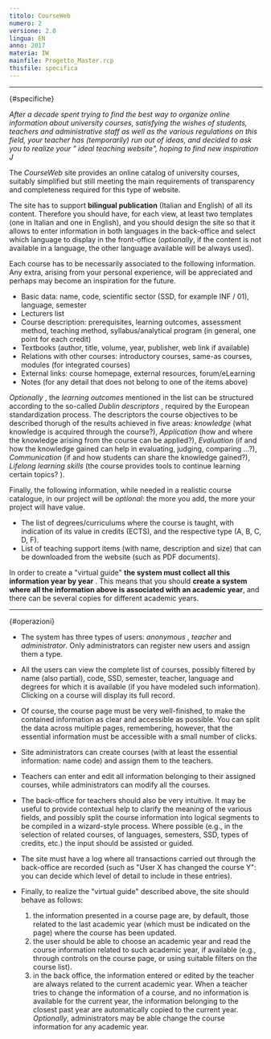 ```yaml
---
titolo: CourseWeb
numero: 2
versione: 2.0
lingua: EN
anno: 2017
materia: IW
mainfile: Progetto_Master.rcp
thisfile: specifica
---
```


-------

{#specifiche}

*After a decade spent trying to find the best way to organize online information about university courses, satisfying the wishes of students, teachers and administrative staff as well as the various regulations on this field, your teacher has (temporarily) run out of ideas, and decided to ask you to realize your " ideal teaching website", hoping to find new inspiration* *J*

The *CourseWeb* site provides an online catalog of university courses, suitably simplified but still meeting the main requirements of transparency and completeness required for this type of website.

The site has to support **bilingual publication** (Italian and English) of all its content. Therefore you should have, for each view, at least two templates (one in Italian and one in English), and you should design the site so that it allows to enter information in both languages in the back-office and select which language to display in the front-office (*optionally*, if the content is not available in a language, the other language available will be always used).

Each course has to be necessarily associated to the following information. Any extra, arising from your personal experience, will be appreciated and perhaps may become an inspiration for the future.

- Basic data: name, code, scientific sector (SSD, for example INF / 01), language, semester
- Lecturers list
- Course description: prerequisites, learning outcomes, assessment method, teaching method, syllabus/analytical program (in general, one point for each credit)
- Textbooks (author, title, volume, year, publisher, web link if available)
- Relations with other courses: introductory courses, same-as courses, modules (for integrated courses)
- External links: course homepage, external resources, forum/eLearning
- Notes (for any detail that does not belong to one of the items above)

*Optionally* , the *learning outcomes* mentioned in the list can be structured according to the so-called *Dublin descriptors* , required by the European standardization process. The descriptors the course objectives to be described thorugh of the results achieved in five areas: *knowledge* (what knowledge is acquired through the course?), *Application* (how and where the knowledge arising from the course can be applied?), *Evaluation* (if and how the knowledge gained can help in evaluating, judging, comparing ...?), *Communication* (if and how students can share the knowledge gained?), *Lifelong learning
skills* (the course provides tools to continue learning certain topics? ).

Finally, the following information, while needed in a realistic course catalogue, in our project will be *optional*: the more you add, the more your project will have value.

- The list of degrees/curriculums where the course is taught, with indication of its value in credits (ECTS), and the respective type (A, B, C, D, F).
- List of teaching support items (with name, description and size) that can be downloaded from the website (such as PDF documents).

In order to create a "virtual guide" **the system must collect all this information year
by year** . This means that you should **create a system where all the
information above is associated with an academic year**, and there can be several copies for different academic years.

-------
{#operazioni}

- The system has three types of users: *anonymous* , *teacher* and *administrator*. Only administrators can register new users and assign them a type.

- All the users can view the complete list of courses, possibly filtered by name (also partial), code, SSD, semester, teacher, language and degrees for which it is available (if you have modeled such information). Clicking on a course will display its full record.

- Of course, the course page must be very well-finished, to make the contained information as clear and accessible as possible. You can split the data across multiple pages, remembering, however, that the essential information must be accessible with a small number of clicks.

- Site administrators can create courses (with at least the essential information: name code) and assign them to the teachers.

- Teachers can enter and edit all information belonging to their assigned courses, while administrators can modify all the courses.

- The back-office for teachers should also be very intuitive. It may be useful to provide contextual help to clarify the meaning of the various fields, and possibly split the course information into logical segments to be compiled in a wizard-style process. Where possible (e.g., in the selection of related courses, of languages, semesters, SSD, types of credits, etc.) the input should be assisted or guided.

- The site must have a log where all transactions carried out through the back-office are recorded (such as "User X has changed the course Y": you can decide which level of detail to include in these entries).

- Finally, to realize the "virtual guide" described above, the site should behave as follows:
   1. the information presented in a course page are, by default, those related to the last academic year (which must be indicated on the page) where the course has been updated.
   2. the user should be able to choose an academic year and read the course information related to such academic year, if available (e.g., through controls on the course page, or using suitable filters on the course list).
   3. in the back office, the information entered or edited by the teacher are always related to the current academic year. When a teacher tries to change the information of a course, and no information is available for the current year, the information belonging to the closest past year are automatically copied to the current year. *Optionally*, administrators may be able change the course information for any academic year.  
